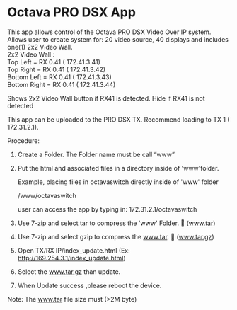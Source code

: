 # Octava PRO DSX App
This app allows control of the Octava PRO DSX Video Over IP system.<br>
Allows user to create system for: 20 video source, 40 displays and includes one(1) 2x2 Video Wall.<br>
2x2 Video Wall : <br>
Top Left = RX 0.41 ( 172.41.3.41)<br>
Top Right = RX 0.41 ( 172.41.3.42)<br>
Bottom Left = RX 0.41 ( 172.41.3.43)<br>
Bottom Right = RX 0.41 ( 172.41.3.44)<br>

Shows 2x2 Video Wall button if RX41 is detected. Hide if RX41 is not detected<br>


This app can be uploaded to the PRO DSX TX. Recommend loading to TX 1 ( 172.31.2.1).

Procedure:

1.	Create a Folder. The Folder name must be call “www”

2.	Put the html and associated  files in a directory inside of 'www'folder. 

    Example, placing files in octavaswitch directly inside of 'www' folder

      /www/octavaswitch

      user can access the app by typing in: 172.31.2.1/octavaswitch


3.	Use 7-zip and select tar to compress the 'www' Folder.    (www.tar)

4.	Use 7-zip and select gzip to compress the www.tar.    (www.tar.gz)

5.	Open TX/RX IP/index_update.html   (Ex: http://169.254.3.1/index_update.html)

6.	Select the www.tar.gz than update.

7.	When Update success ,please reboot the device.


Note: The www.tar file size must  (>2M byte)



